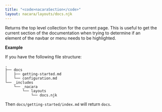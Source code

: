 ```yaml
---
title: "<code>nacaraSection</code>"
layout: nacara/layouts/docs.njk
---
```


Returns the top level collection for the current page. This is useful to get the current section of the documentation when trying to determine if an element of the navbar or menu needs to be highlighted.

**Example**

If you have the following file structure:

```text
.
├── docs
│   ├── getting-started.md
│   └── configuration.md
└── _includes
    └── _nacara
        └── layouts
            └── docs.njk
```

Then `docs/getting-started/index.md` will return `docs`.
